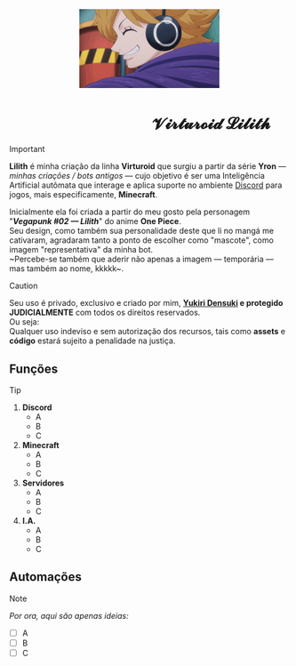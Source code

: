 <!--
REFERÊNCIAS:
https://docs.github.com/pt/get-started/writing-on-github/getting-started-with-writing-and-formatting-on-github/basic-writing-and-formatting-syntax
-->
<div align="center">
  <img src="https://raw.githubusercontent.com/Densuki/lilith_v5/main/assets/Lilith/gif/lilith-victory.gif" width="50%" height="50%" alt="Lilith Victory"> 
</div>

# ㅤㅤㅤㅤㅤㅤㅤㅤㅤㅤ𝓥𝓲𝓻𝓽𝓾𝓻𝓸𝓲𝓭 𝓛𝓲𝓵𝓲𝓽𝓱
> [!IMPORTANT]
> **Lilith** é minha criação da linha **Virturoid** que surgiu a partir da série **Yron** — *minhas criações / bots antigos* — cujo objetivo é ser uma Inteligência Artificial autômata que interage e aplica suporte no ambiente [Discord](https://discord.gg/7KAvZgztgu) para jogos, mais especificamente, **Minecraft**.<br>
>
> Inicialmente ela foi criada a partir do meu gosto pela personagem "***Vegapunk #02 — Lilith***" do anime **One Piece**.<br>
> Seu design, como também sua personalidade deste que li no mangá me cativaram, agradaram tanto a ponto de escolher como "mascote", como imagem "representativa" da minha bot.<br>
> ~Percebe-se também que aderir não apenas a imagem — temporária — mas também ao nome, kkkkk~.

> [!CAUTION]
> Seu uso é privado, exclusivo e criado por mim, **[Yukiri Densuki](https://github.com/Densuki/) e protegido JUDICIALMENTE** com todos os direitos reservados.<br>
> Ou seja:<br>
> Qualquer uso indeviso e sem autorização dos recursos, tais como **assets** e **código** estará sujeito a penalidade na justiça.

## Funções
> [!TIP]
> 1. **Discord**
>    - A
>    - B
>    - C
> 2. **Minecraft**
>    - A
>    - B
>    - C
> 3. **Servidores**
>    - A
>    - B
>    - C
> 4. **I.A.**
>    - A
>    - B
>    - C
## Automações
> [!NOTE]
> *Por ora, aqui são apenas ideias:*
> - [ ] A
> - [ ] B
> - [ ] C
